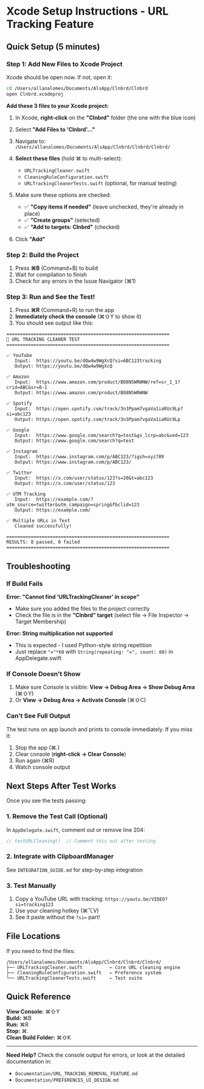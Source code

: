 # Xcode Setup Instructions - URL Tracking Feature

## Quick Setup (5 minutes)

### Step 1: Add New Files to Xcode Project

Xcode should be open now. If not, open it:
```bash
cd /Users/allanalomes/Documents/AlsApp/Clnbrd/Clnbrd
open Clnbrd.xcodeproj
```

**Add these 3 files to your Xcode project:**

1. In Xcode, **right-click** on the **"Clnbrd"** folder (the one with the blue icon)
2. Select **"Add Files to 'Clnbrd'..."**
3. Navigate to: `/Users/allanalomes/Documents/AlsApp/Clnbrd/Clnbrd/Clnbrd/`
4. **Select these files** (hold ⌘ to multi-select):
   - `URLTrackingCleaner.swift`
   - `CleaningRuleConfiguration.swift`
   - `URLTrackingCleanerTests.swift` (optional, for manual testing)

5. Make sure these options are checked:
   - ✅ **"Copy items if needed"** (leave unchecked, they're already in place)
   - ✅ **"Create groups"** (selected)
   - ✅ **"Add to targets: Clnbrd"** (checked)

6. Click **"Add"**

### Step 2: Build the Project

1. Press **⌘B** (Command+B) to build
2. Wait for compilation to finish
3. Check for any errors in the Issue Navigator (⌘1)

### Step 3: Run and See the Test!

1. Press **⌘R** (Command+R) to run the app
2. **Immediately check the console** (⌘⇧Y to show it)
3. You should see output like this:

```
============================================================
🧪 URL TRACKING CLEANER TEST
============================================================

✅ YouTube
   Input:  https://youtu.be/dQw4w9WgXcQ?si=ABC123tracking
   Output: https://youtu.be/dQw4w9WgXcQ

✅ Amazon
   Input:  https://www.amazon.com/product/B08N5WRWNW/ref=sr_1_1?crid=ABC&sr=8-1
   Output: https://www.amazon.com/product/B08N5WRWNW

✅ Spotify
   Input:  https://open.spotify.com/track/3n3Ppam7vgaVa1iaRUc9Lp?si=abc123
   Output: https://open.spotify.com/track/3n3Ppam7vgaVa1iaRUc9Lp

✅ Google
   Input:  https://www.google.com/search?q=test&gs_lcrp=abc&ved=123
   Output: https://www.google.com/search?q=test

✅ Instagram
   Input:  https://www.instagram.com/p/ABC123/?igsh=xyz789
   Output: https://www.instagram.com/p/ABC123/

✅ Twitter
   Input:  https://x.com/user/status/123?s=20&t=abc123
   Output: https://x.com/user/status/123

✅ UTM Tracking
   Input:  https://example.com/?utm_source=twitter&utm_campaign=spring&fbclid=123
   Output: https://example.com/

✅ Multiple URLs in Text
   Cleaned successfully!

============================================================
RESULTS: 8 passed, 0 failed
============================================================
```

## Troubleshooting

### If Build Fails

**Error: "Cannot find 'URLTrackingCleaner' in scope"**
- Make sure you added the files to the project correctly
- Check the file is in the **"Clnbrd" target** (select file → File Inspector → Target Membership)

**Error: String multiplication not supported**
- This is expected - I used Python-style string repetition
- Just replace `"="*60` with `String(repeating: "=", count: 60)` in AppDelegate.swift

### If Console Doesn't Show

1. Make sure Console is visible: **View → Debug Area → Show Debug Area** (⌘⇧Y)
2. Or **View → Debug Area → Activate Console** (⌘⇧C)

### Can't See Full Output

The test runs on app launch and prints to console immediately. If you miss it:
1. Stop the app (⌘.)
2. Clear console (**right-click → Clear Console**)
3. Run again (⌘R)
4. Watch console output

## Next Steps After Test Works

Once you see the tests passing:

### 1. Remove the Test Call (Optional)
In `AppDelegate.swift`, comment out or remove line 204:
```swift
// testURLCleaning()  // Comment this out after testing
```

### 2. Integrate with ClipboardManager
See `INTEGRATION_GUIDE.md` for step-by-step integration

### 3. Test Manually
1. Copy a YouTube URL with tracking: `https://youtu.be/VIDEO?si=tracking123`
2. Use your cleaning hotkey (⌘⌥V)
3. See it paste without the `?si=` part!

## File Locations

If you need to find the files:
```
/Users/allanalomes/Documents/AlsApp/Clnbrd/Clnbrd/Clnbrd/
├── URLTrackingCleaner.swift          ← Core URL cleaning engine
├── CleaningRuleConfiguration.swift   ← Preference system
└── URLTrackingCleanerTests.swift     ← Test suite
```

## Quick Reference

**View Console:** ⌘⇧Y  
**Build:** ⌘B  
**Run:** ⌘R  
**Stop:** ⌘.  
**Clean Build Folder:** ⌘⇧K  

---

**Need Help?** Check the console output for errors, or look at the detailed documentation in:
- `Documentation/URL_TRACKING_REMOVAL_FEATURE.md`
- `Documentation/PREFERENCES_UI_DESIGN.md`

